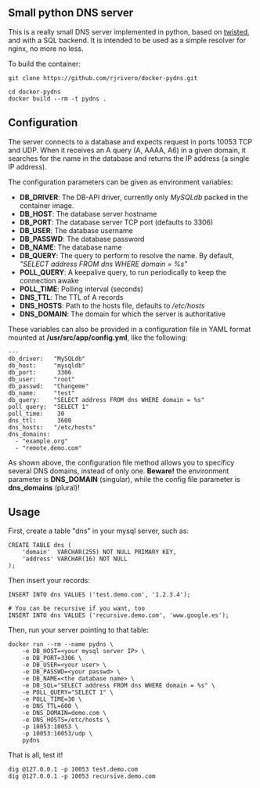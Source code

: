 Small python DNS server
-----------------------

This is a really small DNS server implemented in python, based on [twisted](https://twistedmatrix.com/trac/), and with a SQL backend. It is intended to be used as a simple resolver for nginx, no more no less.

To build the container:

```
git clone https://github.com/rjrivero/docker-pydns.git

cd docker-pydns
docker build --rm -t pydns .
```

Configuration
-------------

The server connects to a database and expects request in ports 10053 TCP and UDP. When it receives an A query (A, AAAA, A6) in a given domain, it searches for the name in the database and returns the IP address (a single IP address).

The configuration parameters can be given as environment variables:

  - **DB_DRIVER**: The DB-API driver, currently only *MySQLdb* packed in the container image.
  - **DB_HOST**: The database server hostname
  - **DB_PORT**: The database server TCP port (defaults to 3306)
  - **DB_USER**: The database username
  - **DB_PASSWD**: The database password
  - **DB_NAME**: The database name
  - **DB_QUERY**: The query to perform to resolve the name. By default, *"SELECT address FROM dns WHERE domain = %s"*
  - **POLL_QUERY**: A keepalive query, to run periodically to keep the connection awake
  - **POLL_TIME**: Polling interval (seconds)
  - **DNS_TTL**: The TTL of A records
  - **DNS_HOSTS**: Path to the hosts file, defaults to */etc/hosts*
  - **DNS_DOMAIN**: The domain for which the server is authoritative

These variables can also be provided in a configuration file in YAML format mounted at **/usr/src/app/config.yml**, like the following:

```
---
db_driver:   "MySQLdb"
db_host:     "mysqldb"
db_port:      3306
db_user:     "root"
db_passwd:   "Changeme"
db_name:     "test"
db_query:    "SELECT address FROM dns WHERE domain = %s"
poll_query:  "SELECT 1"
poll_time:    30
dns_ttl:      3600
dns_hosts:   "/etc/hosts"
dns_domains:
  - "example.org"
  - "remote.demo.com"
```

As shown above, the configuration file method allows you to specificy several DNS domains, instead of only one. **Beware!** the environment parameter is **DNS_DOMAIN** (singular), while the config file parameter is **dns_domains** (plural)!

Usage
------

First, create a table "dns" in your mysql server, such as:

```
CREATE TABLE dns (
	'domain'  VARCHAR(255) NOT NULL PRIMARY KEY,
	'address' VARCHAR(16) NOT NULL
);
```

Then insert your records:

```
INSERT INTO dns VALUES ('test.demo.com', '1.2.3.4');

# You can be recursive if you want, too
INSERT INTO dns VALUES ('recursive.demo.com', 'www.google.es');
```

Then, run your server pointing to that table:

```
docker run --rm --name pydns \
    -e DB_HOST=<your mysql server IP> \
    -e DB_PORT=3306 \
    -e DB_USER=<your user> \
    -e DB_PASSWD=<your passwd> \
    -e DB_NAME=<the database name> \
    -e DB_SQL="SELECT address FROM dns WHERE domain = %s" \
    -e POLL_QUERY="SELECT 1" \
    -e POLL_TIME=30 \
    -e DNS_TTL=600 \
    -e DNS_DOMAIN=demo.com \
    -e DNS_HOSTS=/etc/hosts \
    -p 10053:10053 \
    -p 10053:10053/udp \
    pydns
```

That is all, test it!

```
dig @127.0.0.1 -p 10053 test.demo.com
dig @127.0.0.1 -p 10053 recursive.demo.com
```
